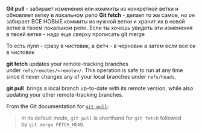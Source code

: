 **Git pull** - забирает изменения или коммиты из конкретной ветки и обновляет ветку в локальном репо
**Git fetch** - делает то же самое, но он забирает ВСЕ НОВЫЕ коммиты из нужной ветки и хранит их в новой ветке в твоем локальном репо. Если ты хочешь увидеть эти изменения в твоей ветке - надо еще сверху прописать git merge

То есть пулл - сразу в чистовик, а фетч - в черновик а затем если все ок в чистовик



**git fetch** updates your remote-tracking branches under `refs/remotes/<remote>/`. This operation is safe to run at any time since it never changes any of your local branches under `refs/heads`.

**git pull**  brings a local branch up-to-date with its remote version, while also updating your other remote-tracking branches.

From the Git documentation for [`git pull`](http://git-scm.com/docs/git-pull):

> In its default mode, `git pull` is shorthand for `git fetch` followed by `git merge FETCH_HEAD`.
